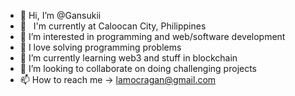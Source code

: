 - 👋 Hi, I’m @Gansukii
- 📍 &nbsp; I'm currently at Caloocan City, Philippines
- 👀 I’m interested in programming and web/software development
- 🖤 I love solving programming problems
- 🌱 I’m currently learning web3 and stuff in blockchain
- 💞️ I’m looking to collaborate on doing challenging projects
- 📫 How to reach me -> lamocragan@gmail.com


<!---
Gansukii/Gansukii is a ✨ special ✨ repository because its `README.md` (this file) appears on your GitHub profile.
You can click the Preview link to take a look at your changes.
--->
